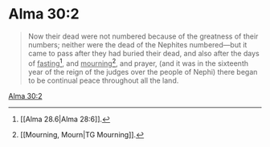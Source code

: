 # Alma 30:2

> Now their dead were not numbered because of the greatness of their numbers; neither were the dead of the Nephites numbered—but it came to pass after they had buried their dead, and also after the days of <u>fasting</u>[^a], and <u>mourning</u>[^b], and prayer, (and it was in the sixteenth year of the reign of the judges over the people of Nephi) there began to be continual peace throughout all the land.

[Alma 30:2](https://www.churchofjesuschrist.org/study/scriptures/bofm/alma/30?lang=eng&id=p2#p2)


[^a]: [[Alma 28.6|Alma 28:6]].  
[^b]: [[Mourning, Mourn|TG Mourning]].  
